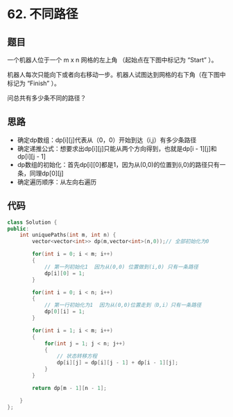 # 62. 不同路径

## 题目

一个机器人位于一个 m x n 网格的左上角 （起始点在下图中标记为 “Start” ）。

机器人每次只能向下或者向右移动一步。机器人试图达到网格的右下角（在下图中标记为 “Finish” ）。

问总共有多少条不同的路径？


## 思路

* 确定dp数组：dp[i][j]代表从（0，0）开始到达（i,j）有多少条路径
* 确定递推公式：想要求出dp[i][j]只能从两个方向得到，也就是dp[i - 1][j]和dp[i][j - 1]
* dp数组的初始化：首先dp[i][0]都是1，因为从(0,0)的位置到(i,0)的路径只有一条，同理dp[0][j]
* 确定遍历顺序：从左向右遍历

## 代码

```cpp
class Solution {
public:
    int uniquePaths(int m, int n) {
        vector<vector<int>> dp(m,vector<int>(n,0));// 全部初始化为0

        for(int i = 0; i < m; i++)
        {
            // 第一列初始化1  因为从(0,0) 位置做到(i,0) 只有一条路径
            dp[i][0] = 1;
        }

        for(int i = 0; i < n; i++)
        {
            // 第一行初始化为1  因为从(0,0)位置走到（0,i）只有一条路径
            dp[0][i] = 1;
        }

        for(int i = 1; i < m; i++)
        {
            for(int j = 1; j < n; j++)
            {
                // 状态转移方程
                dp[i][j] = dp[i][j - 1] + dp[i - 1][j];
            }
        }

        return dp[m - 1][n - 1];

    }
};
```
